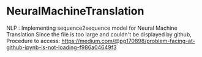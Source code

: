 # NeuralMachineTranslation
NLP : Implementing sequence2sequence model for Neural Machine Translation
Since the file is too large and couldn't be displayed by github,
Procedure to access: https://medium.com/@pg170898/problem-facing-at-github-ipynb-is-not-loading-f986a04649f3
